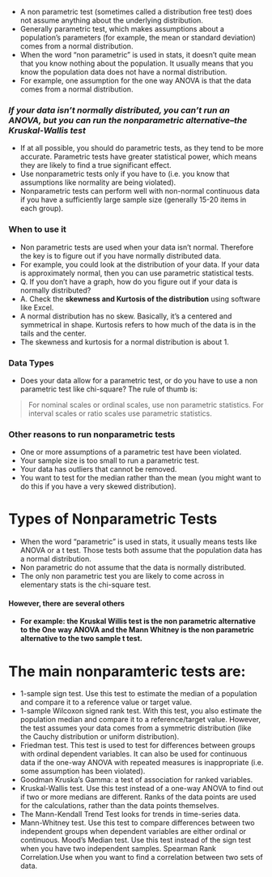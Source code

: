 * A non parametric test (sometimes called a distribution free test) does not assume anything about the underlying distribution.
* Generally parametric test, which makes assumptions about a population’s parameters (for example, the mean or standard deviation) comes from a normal distribution.
* When the word “non parametric” is used in stats, it doesn’t quite mean that you know nothing about the population. It usually means that you know the population data does not have a normal distribution.
* For example, one assumption for the one way ANOVA is that the data comes from a normal distribution. 
### _If your data isn’t normally distributed, you can’t run an ANOVA, but you can run the nonparametric alternative–the Kruskal-Wallis test_

* If at all possible, you should do parametric tests, as they tend to be more accurate. Parametric tests have greater statistical power, which means they are likely to find a true significant effect. 
* Use nonparametric tests only if you have to (i.e. you know that assumptions like normality are being violated).
* Nonparametric tests can perform well with non-normal continuous data if you have a sufficiently large sample size (generally 15-20 items in each group).

### When to use it
* Non parametric tests are used when your data isn’t normal. Therefore the key is to figure out if you have normally distributed data. 
* For example, you could look at the distribution of your data. If your data is approximately normal, then you can use parametric statistical tests.
* Q. If you don’t have a graph, how do you figure out if your data is normally distributed?
* A. Check the __skewness and Kurtosis of the distribution__ using software like Excel.
* A normal distribution has no skew. Basically, it’s a centered and symmetrical in shape. Kurtosis refers to how much of the data is in the tails and the center. 
* The skewness and kurtosis for a normal distribution is about 1.

### Data Types
* Does your data allow for a parametric test, or do you have to use a non parametric test like chi-square? The rule of thumb is:
> For nominal scales or ordinal scales, use non parametric statistics.
> For interval scales or ratio scales use parametric statistics.

### Other reasons to run nonparametric tests
* One or more assumptions of a parametric test have been violated.
* Your sample size is too small to run a parametric test.
* Your data has outliers that cannot be removed.
* You want to test for the median rather than the mean (you might want to do this if you have a very skewed distribution).

# Types of Nonparametric Tests
* When the word “parametric” is used in stats, it usually means tests like ANOVA or a t test. Those tests both assume that the population data has a normal distribution. 
* Non parametric do not assume that the data is normally distributed. 
* The only non parametric test you are likely to come across in elementary stats is the chi-square test. 
#### However, there are several others 
* __For example: the Kruskal Willis test is the non parametric alternative to the One way ANOVA and the Mann Whitney is the non parametric alternative to the two sample t test.__

# The main nonparamteric tests are:
* 1-sample sign test. Use this test to estimate the median of a population and compare it to a reference value or target value.
* 1-sample Wilcoxon signed rank test. With this test, you also estimate the population median and compare it to a reference/target value. However, the test assumes your data comes from a symmetric distribution (like the Cauchy distribution or uniform distribution).
* Friedman test. This test is used to test for differences between groups with ordinal dependent variables. It can also be used for continuous data if the one-way ANOVA with repeated measures is inappropriate (i.e. some assumption has been violated).
* Goodman Kruska’s Gamma: a test of association for ranked variables.
* Kruskal-Wallis test. Use this test instead of a one-way ANOVA to find out if two or more medians are different. Ranks of the data points are used for the calculations, rather than the data points themselves.
* The Mann-Kendall Trend Test looks for trends in time-series data.
* Mann-Whitney test. Use this test to compare differences between two independent groups when dependent variables are either ordinal or continuous.
Mood’s Median test. Use this test instead of the sign test when you have two independent samples.
Spearman Rank Correlation.Use when you want to find a correlation between two sets of data.
